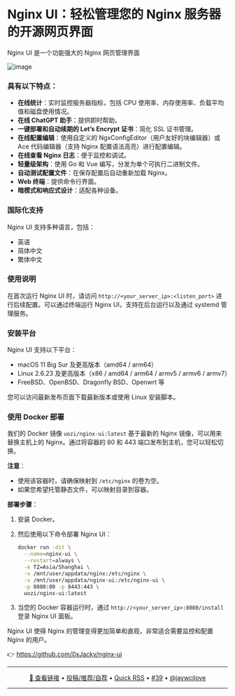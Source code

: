 Nginx UI：轻松管理您的 Nginx 服务器的开源网页界面
===

Nginx UI 是一个功能强大的 Nginx 网页管理界面

![image](https://github.com/user-attachments/assets/db83fa88-6670-4683-a7b2-3784184cd03a)


### 具有以下特点：

- **在线统计**：实时监控服务器指标，包括 CPU 使用率、内存使用率、负载平均值和磁盘使用情况。
- **在线 ChatGPT 助手**：提供即时帮助。
- **一键部署和自动续期的 Let’s Encrypt 证书**：简化 SSL 证书管理。
- **在线配置编辑**：使用自定义的 NgxConfigEditor（用户友好的块编辑器）或 Ace 代码编辑器（支持 Nginx 配置语法高亮）进行配置编辑。
- **在线查看 Nginx 日志**：便于监控和调试。
- **轻量级架构**：使用 Go 和 Vue 编写，分发为单个可执行二进制文件。
- **自动测试配置文件**：在保存配置后自动重新加载 Nginx。
- **Web 终端**：提供命令行界面。
- **暗模式和响应式设计**：适配各种设备。

### 国际化支持

Nginx UI 支持多种语言，包括：

- 英语
- 简体中文
- 繁体中文

### 使用说明

在首次运行 Nginx UI 时，请访问 `http://<your_server_ip>:<listen_port>` 进行后续配置。可以通过终端运行 Nginx UI，支持在后台运行以及通过 systemd 管理服务。

### 安装平台

Nginx UI 支持以下平台：

- macOS 11 Big Sur 及更高版本（amd64 / arm64）
- Linux 2.6.23 及更高版本（x86 / amd64 / arm64 / armv5 / armv6 / armv7）
- FreeBSD、OpenBSD、Dragonfly BSD、Openwrt 等

您可以访问最新发布页面下载最新版本或使用 Linux 安装脚本。


### 使用 Docker 部署

我们的 Docker 镜像 `uozi/nginx-ui:latest` 基于最新的 Nginx 镜像，可以用来替换主机上的 Nginx。通过将容器的 80 和 443 端口发布到主机，您可以轻松切换。

**注意**：
- 使用该容器时，请确保映射到 `/etc/nginx` 的卷为空。
- 如果您希望托管静态文件，可以映射目录到容器。

**部署步骤**：

1. 安装 Docker。
2. 然后使用以下命令部署 Nginx UI：

   ```bash
   docker run -dit \
     --name=nginx-ui \
     --restart=always \
     -e TZ=Asia/Shanghai \
     -v /mnt/user/appdata/nginx:/etc/nginx \
     -v /mnt/user/appdata/nginx-ui:/etc/nginx-ui \
     -p 8080:80 -p 8443:443 \
     uozi/nginx-ui:latest
   ```

3. 当您的 Docker 容器运行时，通过 `http://<your_server_ip>:8080/install` 登录 Nginx UI 面板。


Nginx UI 使得 Nginx 的管理变得更加简单和直观，非常适合需要监控和配置 Nginx 的用户。

👉 https://github.com/0xJacky/nginx-ui

---

<p align="center">
<a href="https://github.com/0xJacky/nginx-ui" target="_blank">🔗 查看链接</a> • 
<a href="https://github.com/jaywcjlove/quick-rss/issues/new/choose" target="_blank">投稿/推荐/自荐</a> • 
<a href="https://wangchujiang.com/quick-rss/feeds/index.html" target="_blank">Quick RSS</a> • 
<a href="https://github.com/jaywcjlove/quick-rss/issues/39" target="_blank">#39</a> • 
<a href="https://github.com/jaywcjlove" target="_blank">@jaywcjlove</a>
</p>

---
    